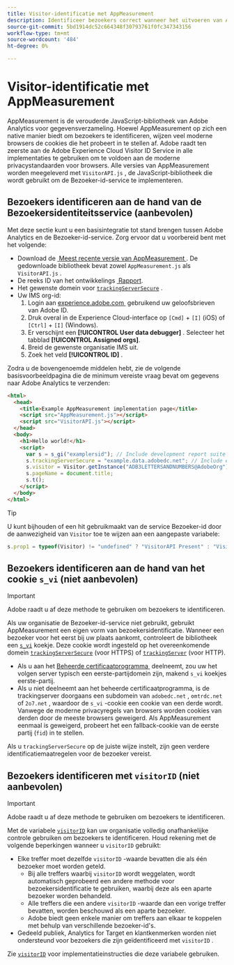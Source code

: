 ```yaml
---
title: Visitor-identificatie met AppMeasurement
description: Identificeer bezoekers correct wanneer het uitvoeren van Adobe Analytics gebruikend AppMeasurement.
source-git-commit: 5bd1914dc52c664348f30793761f0fc347343156
workflow-type: tm+mt
source-wordcount: '484'
ht-degree: 0%

---
```


# Visitor-identificatie met AppMeasurement

AppMeasurement is de verouderde JavaScript-bibliotheek van Adobe Analytics voor gegevensverzameling. Hoewel AppMeasurement op zich een native manier biedt om bezoekers te identificeren, wijzen veel moderne browsers de cookies die het probeert in te stellen af. Adobe raadt ten zeerste aan de Adobe Experience Cloud Visitor ID Service in alle implementaties te gebruiken om te voldoen aan de moderne privacystandaarden voor browsers. Alle versies van AppMeasurement worden meegeleverd met `VisitorAPI.js` , de JavaScript-bibliotheek die wordt gebruikt om de Bezoeker-id-service te implementeren.

## Bezoekers identificeren aan de hand van de Bezoekersidentiteitsservice (aanbevolen)

Met deze sectie kunt u een basisintegratie tot stand brengen tussen Adobe Analytics en de Bezoeker-id-service. Zorg ervoor dat u voorbereid bent met het volgende:

* Download de [&#x200B; Meest recente versie van AppMeasurement &#x200B;](https://github.com/adobe/appmeasurement). De gedownloade bibliotheek bevat zowel `AppMeasurement.js` als `VisitorAPI.js` .
* De reeks ID van het ontwikkelings [&#x200B; Rapport &#x200B;](/help/admin/tools/manage-rs/new-rs/new-report-suite.md).
* Het gewenste domein voor [`trackingServerSecure`](/help/implement/vars/config-vars/trackingserversecure.md) .
* Uw IMS org-id:
   1. Login aan [&#x200B; experience.adobe.com &#x200B;](https://experience.adobe.com) gebruikend uw geloofsbrieven van Adobe ID.
   1. Druk overal in de Experience Cloud-interface op `[Cmd]` + `[I]` (iOS) of `[Ctrl]` + `[I]` (Windows).
   1. Er verschijnt een **[!UICONTROL User data debugger]** . Selecteer het tabblad **[!UICONTROL Assigned orgs]**. 
   1. Breid de gewenste organisatie IMS uit.
   1. Zoek het veld **[!UICONTROL ID]** .

Zodra u de bovengenoemde middelen hebt, zie de volgende basisvoorbeeldpagina die de minimum vereiste vraag bevat om gegevens naar Adobe Analytics te verzenden:

```html
<html>
  <head>
    <title>Example AppMeasurement implementation page</title>
    <script src="AppMeasurement.js"></script>
    <script src="VisitorAPI.js"></script>
  </head>
  <body>
    <h1>Hello world!</h1>
    <script>
      var s = s_gi("examplersid"); // Include development report suite ID here
      s.trackingServerSecure = "example.data.adobedc.net"; // Include edge domain here
      s.visitor = Visitor.getInstance("ADB3LETTERSANDNUMBERS@AdobeOrg"); // Include IMS org ID here
      s.pageName = document.title;
      s.t();
    </script>
  </body>
</html>
```

>[!TIP]
>
>U kunt bijhouden of een hit gebruikmaakt van de service Bezoeker-id door de aanwezigheid van `Visitor` toe te wijzen aan een aangepaste variabele:
>
>```js
>s.prop1 = typeof(Visitor) != "undefined" ? "VisitorAPI Present" : "VisitorAPI Missing";
>```

## Bezoekers identificeren aan de hand van het cookie `s_vi` (niet aanbevolen)

>[!IMPORTANT]
>
>Adobe raadt u af deze methode te gebruiken om bezoekers te identificeren.

Als uw organisatie de Bezoeker-id-service niet gebruikt, gebruikt AppMeasurement een eigen vorm van bezoekersidentificatie. Wanneer een bezoeker voor het eerst bij uw plaats aankomt, controleert de bibliotheek een [`s_vi` &#x200B;](https://experienceleague.adobe.com/en/docs/core-services/interface/data-collection/cookies/analytics) koekje. Deze cookie wordt ingesteld op het overeenkomende domein [`trackingServerSecure`](/help/implement/vars/config-vars/trackingserversecure.md) (voor HTTPS) of [`trackingServer`](/help/implement/vars/config-vars/trackingserver.md) (voor HTTP).

* Als u aan het [&#x200B; Beheerde certificaatprogramma &#x200B;](https://experienceleague.adobe.com/en/docs/core-services/interface/data-collection/adobe-managed-cert) deelneemt, zou uw het volgen server typisch een eerste-partijdomein zijn, makend `s_vi` koekjes eerste-partij.
* Als u niet deelneemt aan het beheerde certificaatprogramma, is de trackingserver doorgaans een subdomein van `adobedc.net` , `omtrdc.net` of `2o7.net` , waardoor de `s_vi` -cookie een cookie van een derde wordt. Vanwege de moderne privacyregels van browsers worden cookies van derden door de meeste browsers geweigerd. Als AppMeasurement eenmaal is geweigerd, probeert het een fallback-cookie van de eerste partij (`fid`) in te stellen.

Als u `trackingServerSecure` op de juiste wijze instelt, zijn geen verdere identificatiemaatregelen voor de bezoeker vereist.

## Bezoekers identificeren met `visitorID` (niet aanbevolen)

>[!IMPORTANT]
>
>Adobe raadt u af deze methode te gebruiken om bezoekers te identificeren.

Met de variabele [`visitorID`](/help/implement/vars/config-vars/visitorid.md) kan uw organisatie volledig onafhankelijke controle gebruiken om bezoekers te identificeren. Houd rekening met de volgende beperkingen wanneer u `visitorID` gebruikt:

* Elke treffer moet dezelfde `visitorID` -waarde bevatten die als één bezoeker moet worden geteld.
   * Bij alle treffers waarbij `visitorID` wordt weggelaten, wordt automatisch geprobeerd een andere methode voor bezoekersidentificatie te gebruiken, waarbij deze als een aparte bezoeker worden behandeld.
   * Alle treffers die een andere `visitorID` -waarde dan een vorige treffer bevatten, worden beschouwd als een aparte bezoeker.
   * Adobe biedt geen enkele manier om treffers aan elkaar te koppelen met behulp van verschillende bezoeker-id&#39;s.
* Gedeeld publiek, Analytics for Target en klantkenmerken worden niet ondersteund voor bezoekers die zijn geïdentificeerd met `visitorID` .

Zie [`visitorID`](/help/implement/vars/config-vars/visitorid.md) voor implementatieinstructies die deze variabele gebruiken.
